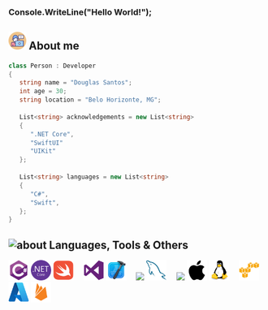 ### Console.WriteLine("Hello World!");


## <img width="35" alt="about" src="https://raw.githubusercontent.com/douglasgustavo/douglasgustavo/main/sobre.png"> About me

```csharp
class Person : Developer 
{
   string name = "Douglas Santos";
   int age = 30;
   string location = "Belo Horizonte, MG";
   
   List<string> acknowledgements = new List<string> 
   { 
      ".NET Core",
      "SwiftUI"
      "UIKit"
   };

   List<string> languages = new List<string> 
   { 
      "C#", 
      "Swift",
   };
}
```

## <img width="45" alt="about" src="https://www.svgrepo.com/show/372816/code-badge.svg"> Languages, Tools & Others

<p float="left">
   <img height="40" src="https://raw.githubusercontent.com/devicons/devicon/master/icons/csharp/csharp-original.svg">
   <img height="40" src="https://raw.githubusercontent.com/devicons/devicon/master/icons/dotnetcore/dotnetcore-original.svg">
   <img height="40" src="https://raw.githubusercontent.com/devicons/devicon/master/icons/swift/swift-original.svg">
   &nbsp;&nbsp;&nbsp;
   <img height="40" src="https://raw.githubusercontent.com/devicons/devicon/master/icons/visualstudio/visualstudio-plain.svg">
   <img height="40" src="https://raw.githubusercontent.com/devicons/devicon/master/icons/xcode/xcode-original.svg">
   &nbsp;&nbsp;&nbsp;
   <img height="40" src="https://www.svgrepo.com/show/303229/microsoft-sql-server-logo.svg">
   <img height="40" src="https://raw.githubusercontent.com/devicons/devicon/master/icons/mysql/mysql-original.svg">
   &nbsp;&nbsp;&nbsp;
   <img height="40" src="https://raw.githubusercontent.com/benc-uk/icon-collection/master/logos/microsoft-sq-1.svg">
   <img height="40" src="https://raw.githubusercontent.com/devicons/devicon/master/icons/apple/apple-original.svg">
   <img height="40" src="https://raw.githubusercontent.com/devicons/devicon/master/icons/linux/linux-original.svg">
   &nbsp;&nbsp;&nbsp;
   <img height="40" src="https://raw.githubusercontent.com/devicons/devicon/master/icons/amazonwebservices/amazonwebservices-original.svg">
   <img height="40" src="https://raw.githubusercontent.com/devicons/devicon/master/icons/azure/azure-original.svg">
   <img height="40" src="https://raw.githubusercontent.com/devicons/devicon/master/icons/firebase/firebase-plain.svg">
</p>

